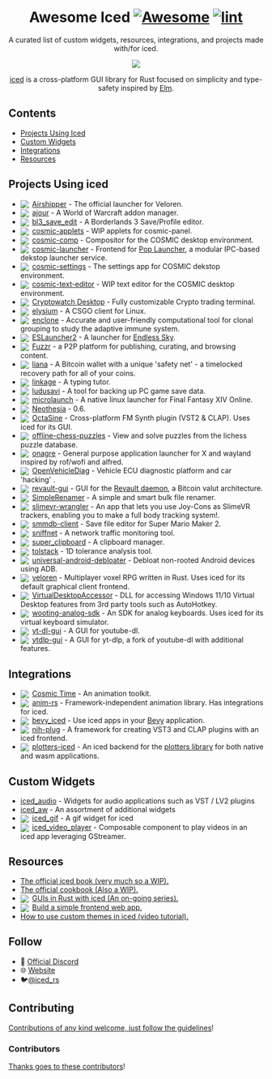 <div align="center">

<!-- title -->

<!--lint ignore no-dead-urls-->

# Awesome Iced [![Awesome](https://awesome.re/badge.svg)](https://awesome.re) [![lint](https://github.com/emann/awesome-iced/actions/workflows/lint.yaml/badge.svg)](https://github.com/emann/awesome-iced/actions/workflows/lint.yaml)

<!-- subtitle -->

A curated list of custom widgets, resources, integrations, and projects made with/for iced.

<!-- image -->

<a href="https://github.com/iced-rs/iced" target="_blank" rel="noopener noreferrer">
  <img src="https://raw.githubusercontent.com/iced-rs/iced/8f14b448d263a2cfd03a998b1d54c21e33d58980/docs/logo.svg" />
</a>

<!-- description -->

[iced](https://github.com/iced-rs/iced) is a cross-platform GUI library for Rust focused on simplicity and type-safety inspired by [Elm](https://elm-lang.org/).

</div>

<!-- TOC -->

## Contents

- [Projects Using Iced](#example-projects)
- [Custom Widgets](#custom-widgets)
- [Integrations](#integrations)
- [Resources](#resources)

<!-- CONTENT -->

## Projects Using iced

- <img style="vertical-align: sub; padding-right: 7px" src="https://img.shields.io/badge/0.8-blue?logo=iced&style=plastic">[Airshipper](https://github.com/veloren/Airshipper) - The official launcher for Veloren.
- <img style="vertical-align: sub; padding-right: 7px" src="https://img.shields.io/badge/0.3-blue?logo=iced&style=plastic">[ajour](https://github.com/ajour/ajour) - A World of Warcraft addon manager.
- <img style="vertical-align: sub; padding-right: 7px" src="https://img.shields.io/badge/0.3-blue?logo=iced&style=plastic">[bl3_save_edit](https://github.com/ZakisM/bl3_save_edit) - A Borderlands 3 Save/Profile editor.
- <img style="vertical-align: sub; padding-right: 7px" src="https://img.shields.io/badge/0.6-blue?logo=iced&style=plastic">[cosmic-applets](https://github.com/pop-os/cosmic-applets) - WIP applets for cosmic-panel.
- <img style="vertical-align: sub; padding-right: 7px" src="https://img.shields.io/badge/0.6-blue?logo=iced&style=plastic">[cosmic-comp](https://github.com/pop-os/cosmic-comp) - Compositor for the COSMIC desktop environment.
- <img style="vertical-align: sub; padding-right: 7px" src="https://img.shields.io/badge/0.6-blue?logo=iced&style=plastic">[cosmic-launcher](https://github.com/pop-os/cosmic-launcher) - Frontend for [Pop Launcher](https://github.com/pop-os/launcher), a modular IPC-based dekstop launcher service.
- <img style="vertical-align: sub; padding-right: 7px" src="https://img.shields.io/badge/0.6-blue?logo=iced&style=plastic">[cosmic-settings](https://github.com/pop-os/cosmic-settings) - The settings app for COSMIC dekstop environment.
- <img style="vertical-align: sub; padding-right: 7px" src="https://img.shields.io/badge/0.6-blue?logo=iced&style=plastic">[cosmic-text-editor](https://github.com/pop-os/cosmic-text-editor) - WIP text editor for the COSMIC desktop environment.
- <img style="vertical-align: sub; padding-right: 7px" src="https://img.shields.io/badge/master-blue?logo=iced&style=plastic">[Cryptowatch Desktop](https://cryptowat.ch/apps/desktop) - Fully customizable Crypto trading terminal.
- <img style="vertical-align: sub; padding-right: 7px" src="https://img.shields.io/badge/0.8-blue?logo=iced&style=plastic">[elysium](https://github.com/ka1mari/elysium) - A CSGO client for Linux.
- <img style="vertical-align: sub; padding-right: 7px" src="https://img.shields.io/badge/0.3-blue?logo=iced&style=plastic">[enclone](https://github.com/10XGenomics/enclone) - Accurate and user-friendly computational tool for clonal grouping to study the adaptive immune system.
- <img style="vertical-align: sub; padding-right: 7px" src="https://img.shields.io/badge/0.4-blue?logo=iced&style=plastic">[ESLauncher2](https://github.com/EndlessSkyCommunity/ESLauncher2) - A launcher for [Endless Sky](https://endless-sky.github.io/).
- <img style="vertical-align: sub; padding-right: 7px" src="https://img.shields.io/badge/0.4-blue?logo=iced&style=plastic">[Fuzzr](https://github.com/FuzzrNet/Fuzzr) - a P2P platform for publishing, curating, and browsing content.
- <img style="vertical-align: sub; padding-right: 7px" src="https://img.shields.io/badge/0.7-blue?logo=iced&style=plastic">[liana](https://github.com/wizardsardine/liana) - A Bitcoin wallet with a unique 'safety net' - a timelocked recovery path for all of your coins.
- <img style="vertical-align: sub; padding-right: 7px" src="https://img.shields.io/badge/0.3-blue?logo=iced&style=plastic">[linkage](https://github.com/linkage-rs/linkage) - A typing tutor.
- <img style="vertical-align: sub; padding-right: 7px" src="https://img.shields.io/badge/0.8-blue?logo=iced&style=plastic">[ludusavi](https://github.com/mtkennerly/ludusavi) - A tool for backing up PC game save data.
- <img style="vertical-align: sub; padding-right: 7px" src="https://img.shields.io/badge/0.3-blue?logo=iced&style=plastic">[microlaunch](https://github.com/eorzeatools/microlaunch) - A native linux launcher for Final Fantasy XIV Online.
- <img style="vertical-align: sub; padding-right: 7px" src="https://img.shields.io/badge/0.6-blue?logo=iced&style=plastic">[Neothesia](https://github.com/PolyMeilex/Neothesia) - 0.6.
- <img style="vertical-align: sub; padding-right: 7px" src="https://img.shields.io/badge/0.8-blue?logo=iced&style=plastic">[OctaSine](https://github.com/greatest-ape/OctaSine) - Cross-platform FM Synth plugin (VST2 & CLAP). Uses iced for its GUI.
- <img style="vertical-align: sub; padding-right: 7px" src="https://img.shields.io/badge/0.8-blue?logo=iced&style=plastic">[offline-chess-puzzles](https://github.com/brianch/offline-chess-puzzles) - View and solve puzzles from the lichess puzzle database.
- <img style="vertical-align: sub; padding-right: 7px" src="https://img.shields.io/badge/0.4-blue?logo=iced&style=plastic">[onagre](https://github.com/oknozor/onagre) - General purpose application launcher for X and wayland inspired by rof/wofi and alfred.
- <img style="vertical-align: sub; padding-right: 7px" src="https://img.shields.io/badge/0.3-blue?logo=iced&style=plastic">[OpenVehicleDiag](https://github.com/rnd-ash/OpenVehicleDiag) - Vehicle ECU diagnostic platform and car 'hacking' .
- <img style="vertical-align: sub; padding-right: 7px" src="https://img.shields.io/badge/0.4-blue?logo=iced&style=plastic">[revault-gui](https://github.com/revault/revault-gui) - GUI for the [Revault daemon](https://github.com/revault/revaultd), a Bitcoin valut architecture.
- <img style="vertical-align: sub; padding-right: 7px" src="https://img.shields.io/badge/0.4-blue?logo=iced&style=plastic">[SimpleRenamer](https://github.com/Inspirateur/SimpleRenamer) - A simple and smart bulk file renamer.
- <img style="vertical-align: sub; padding-right: 7px" src="https://img.shields.io/badge/0.8-blue?logo=iced&style=plastic">[slimevr-wrangler](https://github.com/carl-anders/slimevr-wrangler) - An app that lets you use Joy-Cons as SlimeVR trackers, enabling you to make a full body tracking system!.
- <img style="vertical-align: sub; padding-right: 7px" src="https://img.shields.io/badge/0.3-blue?logo=iced&style=plastic">[smmdb-client](https://github.com/Tarnadas/smmdb-client) - Save file editor for Super Mario Maker 2.
- <img style="vertical-align: sub; padding-right: 7px" src="https://img.shields.io/badge/0.8-blue?logo=iced&style=plastic">[sniffnet](https://github.com/GyulyVGC/sniffnet) - A network traffic monitoring tool.
- <img style="vertical-align: sub; padding-right: 7px" src="https://img.shields.io/badge/0.8-blue?logo=iced&style=plastic">[super_clipboard](https://github.com/SergioRibera/super_clipboard) - A clipboard manager.
- <img style="vertical-align: sub; padding-right: 7px" src="https://img.shields.io/badge/0.2-blue?logo=iced&style=plastic">[tolstack](https://github.com/aevyrie/tolstack) - 1D tolerance analysis tool.
- <img style="vertical-align: sub; padding-right: 7px" src="https://img.shields.io/badge/0.8-blue?logo=iced&style=plastic">[universal-android-debloater](https://github.com/0x192/universal-android-debloater) - Debloat non-rooted Android devices using ADB.
- <img style="vertical-align: sub; padding-right: 7px" src="https://img.shields.io/badge/0.4-blue?logo=iced&style=plastic">[veloren](https://github.com/veloren/veloren) - Multiplayer voxel RPG written in Rust. Uses iced for its default graphical client frontend.
- <img style="vertical-align: sub; padding-right: 7px" src="https://img.shields.io/badge/0.8-blue?logo=iced&style=plastic">[VirtualDesktopAccessor](https://github.com/Ciantic/VirtualDesktopAccessor) - DLL for accessing Windows 11/10 Virtual Desktop features from 3rd party tools such as AutoHotkey.
- <img style="vertical-align: sub; padding-right: 7px" src="https://img.shields.io/badge/0.3-blue?logo=iced&style=plastic">[wooting-analog-sdk](https://github.com/WootingKb/wooting-analog-sdk) - An SDK for analog keyboards. Uses iced for its virtual keyboard simulator.
- <img style="vertical-align: sub; padding-right: 7px" src="https://img.shields.io/badge/0.7-blue?logo=iced&style=plastic">[yt-dl-gui](https://github.com/hristogochev/youtube-dl-gui) - A GUI for youtube-dl.
- <img style="vertical-align: sub; padding-right: 7px" src="https://img.shields.io/badge/0.7-blue?logo=iced&style=plastic">[ytdlp-gui](https://github.com/BKSalman/ytdlp-gui) - A GUI for yt-dlp, a fork of youtube-dl with additional features.

## Integrations

- <img style="vertical-align: sub; padding-right: 7px" src="https://img.shields.io/badge/0.9-blue?logo=iced&style=plastic">[Cosmic Time](https://github.com/pop-os/cosmic-time) - An animation toolkit.
- <img style="vertical-align: sub; padding-right: 7px" src="https://img.shields.io/badge/0.3-blue?logo=iced&style=plastic">[anim-rs](https://github.com/Joylei/anim-rs) - Framework-independent animation library. Has integrations for iced.
- <img style="vertical-align: sub; padding-right: 7px" src="https://img.shields.io/badge/0.7-blue?logo=iced&style=plastic">[bevy_iced](https://github.com/tasgon/bevy_iced) - Use iced apps in your [Bevy](https://github.com/bevyengine/bevy/) application.
- <img style="vertical-align: sub; padding-right: 7px" src="https://img.shields.io/badge/0.4-blue?logo=iced&style=plastic">[nih-plug](https://github.com/robbert-vdh/nih-plug) - A framework for creating VST3 and CLAP plugins with an iced frontend.
- <img style="vertical-align: sub; padding-right: 7px" src="https://img.shields.io/badge/0.8-blue?logo=iced&style=plastic">[plotters-iced](https://github.com/Joylei/plotters-iced) - An iced backend for the [plotters library](https://github.com/plotters-rs/plotters) for both native and wasm applications.

## Custom Widgets

- [iced_audio](https://github.com/iced-rs/iced_audio) - Widgets for audio applications such as VST / LV2 plugins
- [iced_aw](https://github.com/iced-rs/iced_aw) - An assortment of additional widgets
- <img style="vertical-align: sub; padding-right: 7px" src="https://img.shields.io/badge/0.8-blue?logo=iced&style=plastic">[iced_gif](https://github.com/tarkah/iced_gif) - A gif widget for iced
- <img style="vertical-align: sub; padding-right: 7px" src="https://img.shields.io/badge/0.3-blue?logo=iced&style=plastic">[iced_video_player](https://github.com/jazzfool/iced_video_player) - Composable component to play videos in an iced app leveraging GStreamer.


## Resources

- [The official iced book (very much so a WIP).](https://book.iced.rs/)
- [The official cookbook (Also a WIP).](https://github.com/iced-rs/cookbook)
- <img style="vertical-align: sub; padding-right: 7px" src="https://img.shields.io/badge/0.4-blue?logo=iced&style=plastic">[GUIs in Rust with iced (An on-going series).](https://nikolish.in/gs-with-iced-1)
- <img style="vertical-align: sub; padding-right: 7px" src="https://img.shields.io/badge/0.4-blue?logo=iced&style=plastic">[Build a simple frontend web app.](https://blog.logrocket.com/iced-rs-tutorial-rust-frontend-web-app/)
- [How to use custom themes in iced (video tutorial).](https://www.youtube.com/watch?v=Bl02RY3FXJU)

<!-- END CONTENT -->

## Follow

- 🥶 [Official Discord](https://discord.gg/3xZJ65GAhd)
- 🌐 [Website](https://iced.rs/)
- 🐦[@iced_rs](https://twitter.com/iced_rs?lang=en)

## Contributing

[Contributions of any kind welcome, just follow the guidelines](contributing.md)!

### Contributors

[Thanks goes to these contributors](https://github.com/emann/awesome-iced/graphs/contributors)!
